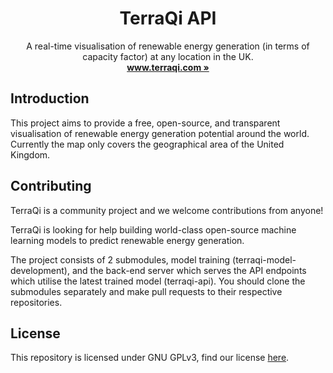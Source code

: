<h1 align="center">
  TerraQi API
</h1>

<p align="center">
A real-time visualisation of renewable energy generation (in terms of capacity factor) at any location in the UK.<br>
  <strong><a href="https://www.terraqi.com">www.terraqi.com »</a></strong>
</p>

## Introduction

This project aims to provide a free, open-source, and transparent visualisation of renewable energy generation potential around the world. Currently the map only covers the geographical area of the United Kingdom.

## Contributing

TerraQi is a community project and we welcome contributions from anyone!

TerraQi is looking for help building world-class open-source machine learning models to predict renewable energy generation.

The project consists of 2 submodules, model training (terraqi-model-development), and the back-end server which serves the API endpoints which utilise the latest trained model (terraqi-api). You should clone the submodules separately and make pull requests to their respective repositories. 

## License

This repository is licensed under GNU GPLv3, find our license [here](https://github.com/SamSSLF/terraqi/blob/main/LICENSE).
